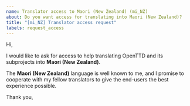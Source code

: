 ```yaml
---
name: Translator access to Maori (New Zealand) (mi_NZ)
about: Do you want access for translating into Maori (New Zealand)?
title: "[mi_NZ] Translator access request"
labels: request_access
---
```


<!-- translator: mi_NZ -->
<!-- Please do not edit the header of this template. -->

Hi,

I would like to ask for access to help translating OpenTTD and its subprojects into **Maori (New Zealand)**.

The **Maori (New Zealand)** language is well known to me, and I promise to cooperate with my fellow translators to give the end-users the best experience possible.

<!-- Please do not edit the above message. Do feel free to add a personal note after this line. -->

Thank you,

